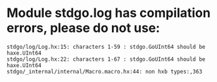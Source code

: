 # Module stdgo.log has compilation errors, please do not use:
```
stdgo/log/Log.hx:15: characters 1-59 : stdgo.GoUInt64 should be haxe.UInt64
stdgo/log/Log.hx:22: characters 1-67 : stdgo.GoUInt64 should be haxe.UInt64
stdgo/_internal/internal/Macro.macro.hx:44: non hxb types:,363

```

